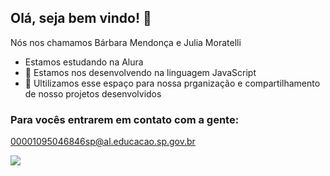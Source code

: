 ## Olá, seja bem vindo! 👋

Nós nos chamamos Bárbara Mendonça e Julia Moratelli

- Estamos estudando na Alura
- 🔭 Estamos nos desenvolvendo na linguagem JavaScript
- 🌱 Ultilizamos esse espaço para nossa prganização e compartilhamento de nosso projetos desenvolvidos

### Para vocês entrarem em contato com a gente:

00001095046846sp@al.educacao.sp.gov.br

![](https://media1.tenor.com/m/nXNHCwBK_M4AAAAC/lazy-cat.gif)

